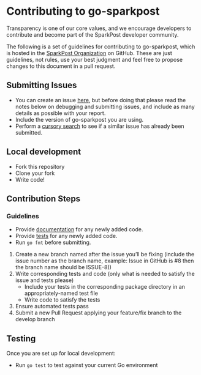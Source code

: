 # Contributing to go-sparkpost

Transparency is one of our core values, and we encourage developers to contribute and become part of the SparkPost developer community.

The following is a set of guidelines for contributing to go-sparkpost,
which is hosted in the [SparkPost Organization](https://github.com/sparkpost) on GitHub.
These are just guidelines, not rules, use your best judgment and feel free to
propose changes to this document in a pull request.

## Submitting Issues

* You can create an issue [here](https://github.com/sparkpost/go-sparkpost/issues/new), but
  before doing that please read the notes below on debugging and submitting issues,
  and include as many details as possible with your report.
* Include the version of go-sparkpost you are using.
* Perform a [cursory search](https://github.com/issues?utf8=%E2%9C%93&q=is%3Aissue+user%3Asparkpost+repo%3Ago-sparkpost)
  to see if a similar issue has already been submitted.

## Local development

* Fork this repository
* Clone your fork
* Write code!

## Contribution Steps

### Guidelines

- Provide [documentation](http://blog.golang.org/godoc-documenting-go-code) for any newly added code.
- Provide [tests](https://golang.org/doc/code.html#Testing) for any newly added code.
- Run ``go fmt`` before submitting.

1. Create a new branch named after the issue you’ll be fixing (include the issue number as the branch name, example: Issue in GitHub is #8 then the branch name should be ISSUE-8))
2. Write corresponding tests and code (only what is needed to satisfy the issue and tests please)
    * Include your tests in the corresponding package directory in an appropriately-named test file
    * Write code to satisfy the tests
3. Ensure automated tests pass
4. Submit a new Pull Request applying your feature/fix branch to the develop branch

## Testing

Once you are set up for local development:

* Run ``go test`` to test against your current Go environment

